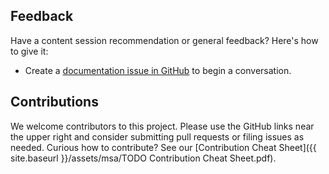 ## Feedback

Have a content session recommendation or general feedback? Here's how to give it:
* Create a [documentation issue in GitHub](https://github.com/microsoft/PartnerResources/issues/new?labels=feedback&title=Data%20Governance%20Academy%20feedback) to begin a conversation.

## Contributions

We welcome contributors to this project. Please use the GitHub links near the upper right and consider submitting pull requests or filing issues as needed. Curious how to contribute? See our [Contribution Cheat Sheet]({{ site.baseurl }}/assets/msa/TODO Contribution Cheat Sheet.pdf).
